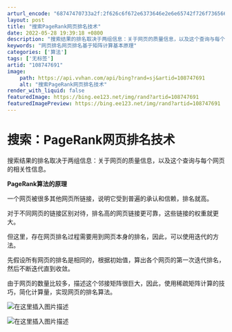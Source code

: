 ```yaml
---
arturl_encode: "68747470733a2f:2f626c6f672e6373646e2e6e65742f726f736566756e39362f:61727469636c652f64657461696c732f313038373437363931"
layout: post
title: "搜索PageRank网页排名技术"
date: 2022-05-28 19:39:18 +0800
description: "搜索结果的排名取决于两组信息：关于网页的质量信息，以及这个查询与每个网页的相关性信息。PageRan"
keywords: "网页排名网页排名基于矩阵计算基本原理"
categories: ['算法']
tags: ['无标签']
artid: "108747691"
image:
    path: https://api.vvhan.com/api/bing?rand=sj&artid=108747691
    alt: "搜索PageRank网页排名技术"
render_with_liquid: false
featuredImage: https://bing.ee123.net/img/rand?artid=108747691
featuredImagePreview: https://bing.ee123.net/img/rand?artid=108747691
---
```


# 搜索：PageRank网页排名技术

搜索结果的排名取决于两组信息：关于网页的质量信息，以及这个查询与每个网页的相关性信息。

**PageRank算法的原理**

一个网页被很多其他网页所链接，说明它受到普遍的承认和信赖，排名就高。

对于不同网页的链接区别对待，排名高的网页链接更可靠，这些链接的权重就更大。

但这里，存在网页排名过程需要用到网页本身的排名，因此，可以使用迭代的方法。

先假设所有网页的排名是相同的，根据初始值，算出各个网页的第一次迭代排名，然后不断迭代直到收敛。

由于网页的数量比较多，描述这个邻接矩阵很巨大，因此，使用稀疏矩阵计算的技巧，简化计算量，实现网页的排名算法。

![在这里插入图片描述](https://i-blog.csdnimg.cn/blog_migrate/8f0ad12f6f19e3fb3dd978a1c3536397.png#pic_center)
  
![在这里插入图片描述](https://i-blog.csdnimg.cn/blog_migrate/7c08f7a22000c5c1f8dc1798a4569fce.png#pic_center)
